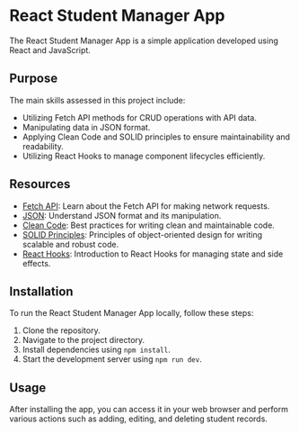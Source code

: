 # React Student Manager App

The React Student Manager App is a simple application developed using React and JavaScript.

## Purpose

The main skills assessed in this project include:

- Utilizing Fetch API methods for CRUD operations with API data.
- Manipulating data in JSON format.
- Applying Clean Code and SOLID principles to ensure maintainability and readability.
- Utilizing React Hooks to manage component lifecycles efficiently.

## Resources

- [Fetch API](https://developer.mozilla.org/en-US/docs/Web/API/Fetch_API/Using_Fetch): Learn about the Fetch API for making network requests.
- [JSON](https://www.json.org/json-en.html): Understand JSON format and its manipulation.
- [Clean Code](https://blog.risingstack.com/javascript-clean-coding-best-practices-node-js-at-scale/): Best practices for writing clean and maintainable code.
- [SOLID Principles](https://medium.com/@cramirez92/s-o-l-i-d-the-first-5-priciples-of-object-oriented-design-with-javascript-790f6ac9b9fa): Principles of object-oriented design for writing scalable and robust code.
- [React Hooks](https://legacy.reactjs.org/docs/hooks-intro.html): Introduction to React Hooks for managing state and side effects.

## Installation

To run the React Student Manager App locally, follow these steps:

1. Clone the repository.
2. Navigate to the project directory.
3. Install dependencies using `npm install`.
4. Start the development server using `npm run dev`.

## Usage

After installing the app, you can access it in your web browser and perform various actions such as adding, editing, and deleting student records.

